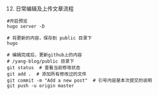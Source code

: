 # 

12. 日常编辑及上传文章流程


```
#开启预览
hugo server -D
```
```
# 将更新的内容，保存到 public 目录下
hugo
```
```
# 编辑完成后，更新github上的内容
# /yang-blog/public 目录下
git status  # 查看当前修改状态
git add .  # 添加所有修改过的文件
git commit -m "Add a new post"  # 引号内容是本次提交的说明
git push -u origin master
```
